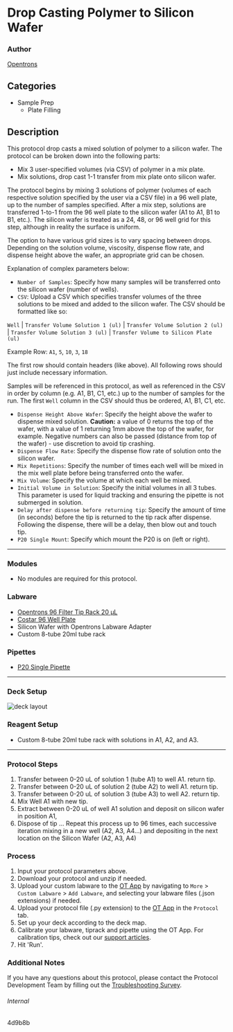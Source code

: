# Drop Casting Polymer to Silicon Wafer

### Author
[Opentrons](https://opentrons.com/)



## Categories
* Sample Prep
	* Plate Filling

## Description
This protocol drop casts a mixed solution of polymer to a silicon wafer. The protocol can be broken down into the following parts:

* Mix 3 user-specified volumes (via CSV) of polymer in a mix plate.
* Mix solutions, drop cast 1-1 transfer from mix plate onto silicon wafer.

 The protocol begins by mixing 3 solutions of polymer (volumes of each respective solution specified by the user via a CSV file) in a 96 well plate, up to the number of samples specified. After a mix step, solutions are transferred 1-to-1 from the 96 well plate to the silicon wafer (A1 to A1, B1 to B1, etc.). The silicon wafer is treated as a 24, 48, or 96 well grid for this step, although in reality the surface is uniform.

 The option to have various grid sizes is to vary spacing between drops. Depending on the solution volume, viscosity, dispense flow rate, and dispense height above the wafer, an appropriate grid can be chosen.  

Explanation of complex parameters below:
* `Number of Samples`: Specify how many samples will be transferred onto the silicon wafer (number of wells).
* `CSV`: Upload a CSV which specifies transfer volumes of the three solutions to be mixed and added to the silicon wafer.
The CSV should be formatted like so:

`Well` | `Transfer Volume Solution 1 (ul)` | `Transfer Volume Solution 2 (ul)` | `Transfer Volume Solution 3 (ul)` | `Transfer Volume to Silicon Plate (ul)`

Example Row: `A1`, `5`, `10`, `3`, `18`

The first row should contain headers (like above). All following rows should just include necessary information. </br>

Samples will be referenced in this protocol, as well as referenced in the CSV in order by column (e.g. A1, B1, C1, etc.) up to the number of samples for the run. The first `Well` column in the CSV should thus be ordered, A1, B1, C1, etc. </br>
* `Dispense Height Above Wafer`: Specify the height above the wafer to dispense mixed solution. **Caution:** a value of 0 returns the top of the wafer, with a value of 1 returning 1mm above the top of the wafer, for example. Negative numbers can also be passed (distance from top of the wafer) - use discretion to avoid tip crashing.
* `Dispense Flow Rate`: Specify the dispense flow rate of solution onto the silicon wafer.
* `Mix Repetitions`: Specify the number of times each well will be mixed in the mix well plate before being transferred onto the wafer.
* `Mix Volume`: Specify the volume at which each well be mixed.
* `Initial Volume in Solution`: Specify the initial volumes in all 3 tubes. This parameter is used for liquid tracking and ensuring the pipette is not submerged in solution.
* `Delay after dispense before returning tip`: Specify the amount of time (in seconds) before the tip is returned to the tip rack after dispense. Following the dispense, there will be a delay, then blow out and touch tip. 
* `P20 Single Mount`: Specify which mount the P20 is on (left or right).

---

### Modules
* No modules are required for this protocol.

### Labware
* [Opentrons 96 Filter Tip Rack 20 µL](https://labware.opentrons.com/opentrons_96_filtertiprack_20ul?category=tipRack)
* [Costar 96 Well Plate](https://labware.opentrons.com/corning_96_wellplate_360ul_flat?category=wellPlate)
* Silicon Wafer with Opentrons Labware Adapter
* Custom 8-tube 20ml tube rack

### Pipettes
* [P20 Single Pipette](https://shop.opentrons.com/collections/ot-2-robot/products/single-channel-electronic-pipette)


---

### Deck Setup

![deck layout](https://opentrons-protocol-library-website.s3.amazonaws.com/custom-README-images/4d9b8b/Screen+Shot+2021-04-20+at+7.36.37+AM.png)

### Reagent Setup
* Custom 8-tube 20ml tube rack with solutions in A1, A2, and A3.

---

### Protocol Steps
1. Transfer between 0-20 uL of solution 1 (tube A1) to well A1. return tip.
2. Transfer between 0-20 uL of solution 2 (tube A2) to well A1. return tip.
3. Transfer between 0-20 uL of solution 3 (tube A3) to well A2. return tip.
4. Mix Well A1 with new tip.
5. Extract between 0-20 uL of well A1 solution and deposit on silicon wafer in position A1,
6. Dispose of tip
... Repeat this process up to 96 times, each successive iteration mixing in a new well (A2, A3, A4...) and depositing in the next location on the Silicon Wafer (A2, A3, A4)

### Process
1. Input your protocol parameters above.
2. Download your protocol and unzip if needed.
3. Upload your custom labware to the [OT App](https://opentrons.com/ot-app) by navigating to `More` > `Custom Labware` > `Add Labware`, and selecting your labware files (.json extensions) if needed.
4. Upload your protocol file (.py extension) to the [OT App](https://opentrons.com/ot-app) in the `Protocol` tab.
5. Set up your deck according to the deck map.
6. Calibrate your labware, tiprack and pipette using the OT App. For calibration tips, check out our [support articles](https://support.opentrons.com/en/collections/1559720-guide-for-getting-started-with-the-ot-2).
7. Hit 'Run'.

### Additional Notes
If you have any questions about this protocol, please contact the Protocol Development Team by filling out the [Troubleshooting Survey](https://protocol-troubleshooting.paperform.co/).

###### Internal
4d9b8b
